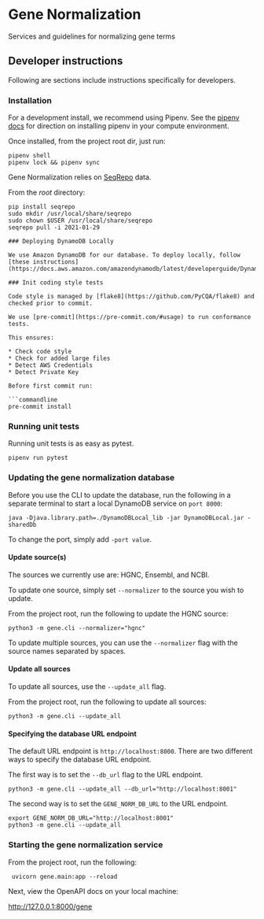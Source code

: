 # Gene Normalization
Services and guidelines for normalizing gene terms

## Developer instructions
Following are sections include instructions specifically for developers.

### Installation
For a development install, we recommend using Pipenv. See the 
[pipenv docs](https://pipenv-fork.readthedocs.io/en/latest/#install-pipenv-today) 
for direction on installing pipenv in your compute environment.
 
Once installed, from the project root dir, just run:

```commandline
pipenv shell
pipenv lock && pipenv sync
```

Gene Normalization relies on [SeqRepo](https://github.com/biocommons/biocommons.seqrepo) data. 

From the _root_ directory:
```
pip install seqrepo
sudo mkdir /usr/local/share/seqrepo
sudo chown $USER /usr/local/share/seqrepo
seqrepo pull -i 2021-01-29

### Deploying DynamoDB Locally

We use Amazon DynamoDB for our database. To deploy locally, follow [these instructions](https://docs.aws.amazon.com/amazondynamodb/latest/developerguide/DynamoDBLocal.DownloadingAndRunning.html).

### Init coding style tests

Code style is managed by [flake8](https://github.com/PyCQA/flake8) and checked prior to commit.

We use [pre-commit](https://pre-commit.com/#usage) to run conformance tests.

This ensures:

* Check code style
* Check for added large files
* Detect AWS Credentials
* Detect Private Key

Before first commit run:

```commandline
pre-commit install
```


### Running unit tests

Running unit tests is as easy as pytest.

```commandline
pipenv run pytest
```

### Updating the gene normalization database

Before you use the CLI to update the database, run the following in a separate terminal to start a local DynamoDB service on `port 8000`:

```
java -Djava.library.path=./DynamoDBLocal_lib -jar DynamoDBLocal.jar -sharedDb
```

To change the port, simply add `-port value`.

#### Update source(s)
The sources we currently use are: HGNC, Ensembl, and NCBI.

To update one source, simply set `--normalizer` to the source you wish to update. 

From the project root, run the following to update the HGNC source:

```commandline
python3 -m gene.cli --normalizer="hgnc"
```

To update multiple sources, you can use the `--normalizer` flag with the source names separated by spaces.

#### Update all sources

To update all sources, use the `--update_all` flag. 

From the project root, run the following to update all sources:

```commandline
python3 -m gene.cli --update_all
```

#### Specifying the database URL endpoint
The default URL endpoint is `http://localhost:8000`.
There are two different ways to specify the database URL endpoint. 

The first way is to set the `--db_url` flag to the URL endpoint.
```commandline
python3 -m gene.cli --update_all --db_url="http://localhost:8001"
```
 
The second way is to set the `GENE_NORM_DB_URL` to the URL endpoint.
```commandline
export GENE_NORM_DB_URL="http://localhost:8001"
python3 -m gene.cli --update_all
```

### Starting the gene normalization service
From the project root, run the following:
```commandline
 uvicorn gene.main:app --reload
```

Next, view the OpenAPI docs on your local machine: 

http://127.0.0.1:8000/gene
